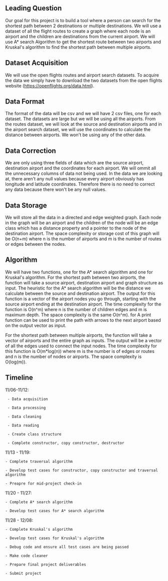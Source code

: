 ## Leading Question 
Our goal for this project is to build a tool where a person can search for the shortest path between 2 destinations or multiple destinations. We will use a dataset of all the flight routes to create a graph where each node is an airport and the children are destinations from the current airport. We will use A* search Algorithm to get the shortest route between two airports and Kruskal's algorithm to find the shortest path between multiple airports.  

## Dataset Acquisition
We will use the open flights routes and airport search datasets. To acquire the data we simply have to download the two datasets from the open flights website (https://openflights.org/data.html). 

## Data Format
The format of the data will be csv and we will have 2 csv files, one for each dataset. The datasets are large but we will be using all the airports. From the routes dataset, we will look at the source and destination airports and in the airport search dataset, we will use the coordinates to calculate the distance between airports. We won't be using any of the other data. 

## Data Correction
We are only using three fields of data which are the source airport, destination airport and the coordinates for each airport. We will ommit all the unnecessary columns of data not being used. In the data we are looking at, there aren't any null values because every airport obviously has longitude and latitude coordinates. Therefore there is no need to correct any data because there won't be any null values. 

## Data Storage
We will store all the data in a directed and edge weighted graph. Each node in the graph will be an airport and the children of the node will be an edge class which has a distance property and a pointer to the node of the destination airport. The space complexity or storage cost of this graph will be O(n+m) where n is the number of airports and m is the number of routes or edges between the nodes. 

## Algorithm 
We will have two functions, one for the A* search algorithm and one for Kruskal's algorithm. For the shortest path between two airports, the function will take a source airport, destination airport and graph structure as input. The heuristic for the A* search algorithm will be the distance we calculate between the source and destination airport. The output for this function is a vector of the airport nodes you go through, starting with the source airport ending at the destination airport. The time complexity for the function is O(n^m) where n is the number of children edges and m is maximum depth. The space complexity is the same O(n^m). for A print function can be used to print the path with arrows to the next airport based on the output vector as input. 

For the shortest path between multiple airports, the function will take a vector of airports and the entire graph as inputs. The output will be a vector of all the edges used to connect the input nodes. The time complexity for this function is O(m*log(n)) where m is the number is of edges or routes and n is the number of nodes or airports. The space complexity is O(log(m)). 


## Timeline

11/06-11/12:

     - Data acquisition
     
     - Data processing
     
     - Data cleaning
     
     - Data reading
     
     - Create class structure
     
     - Complete constructor, copy constructor, destructor
     
11/13 - 11/19:

    - Complete traversal algorithm
    
    - Develop test cases for constructor, copy constructor and traversal algorithm
    
    - Preapre for mid-project check-in
    
11/20 - 11/27:

    - Complete A* search algorithm 
    
    - Develop test cases for A* search algorithm
    
11/28 - 12/08:

    - Complete Kruskal's algorithm
    
    - Develop test cases for Kruskal's algorithm
    
    - Debug code and ensure all test cases are being passed
    
    - Make code cleaner
    
    - Prepare final project deliverables
    
    - Submit project

